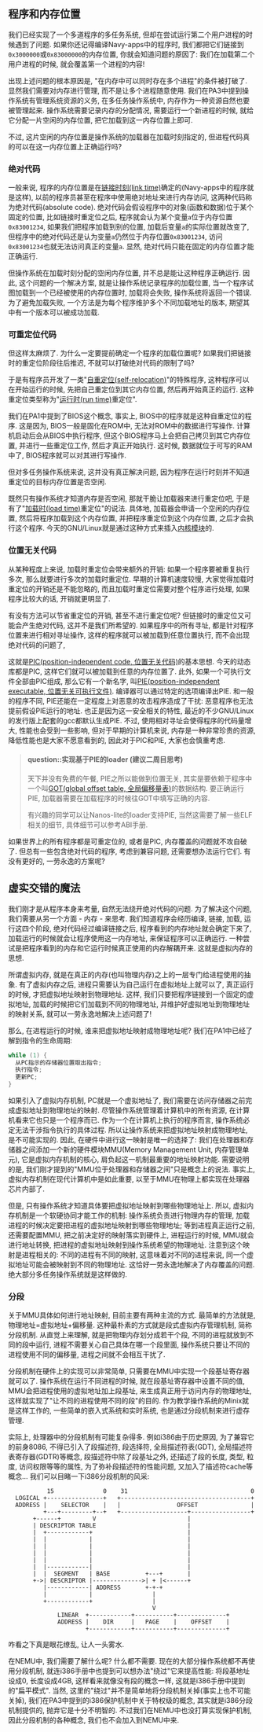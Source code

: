
## 程序和内存位置

我们已经实现了一个多道程序的多任务系统,
但却在尝试运行第二个用户进程的时候遇到了问题.
如果你还记得编译Navy-apps中的程序时, 我们都把它们链接到`0x3000000`或`0x83000000`的内存位置,
你就会知道问题的原因了: 我们在加载第二个用户进程的时候, 就会覆盖第一个进程的内容!

出现上述问题的根本原因是, "在内存中可以同时存在多个进程"的条件被打破了.
显然我们需要对内存进行管理, 而不是让多个进程随意使用.
我们在PA3中提到操作系统有管理系统资源的义务,
在多任务操作系统中, 内存作为一种资源自然也要被管理起来.
操作系统需要记录内存的分配情况, 需要运行一个新进程的时候,
就给它分配一片空闲的内存位置, 把它加载到这一内存位置上即可.

不过, 这片空闲的内存位置是操作系统的加载器在加载时刻指定的,
但进程代码真的可以在这一内存位置上正确运行吗?

### 绝对代码

一般来说, 程序的内存位置是在[链接时刻(link time)][link time]确定的(Navy-apps中的程序就是这样),
以前的程序员甚至在程序中使用绝对地址来进行内存访问,
这两种代码称为绝对代码(absolute code).
绝对代码会假设程序中的对象(函数和数据)位于某个固定的位置,
比如链接时重定位之后, 程序就会认为某个变量`a`位于内存位置`0x83001234`,
如果我们把程序加载到别的位置, 加载后变量`a`的实际位置就改变了,
但程序中的绝对代码还是认为变量`a`仍然位于内存位置`0x83001234`,
访问`0x83001234`也就无法访问真正的变量`a`.
显然, 绝对代码只能在固定的内存位置才能正确运行.

[link time]: https://en.wikipedia.org/wiki/Link_time

但操作系统在加载时刻分配的空闲内存位置, 并不总是能让这种程序正确运行.
因此, 这个问题的一个解决方案, 就是让操作系统记录程序的加载位置,
当一个程序试图加载到一个已经被使用的内存位置时, 加载将会失败, 操作系统将返回一个错误.
为了避免加载失败, 一个方法是为每个程序维护多个不同加载地址的版本,
期望其中有一个版本可以被成功加载.

### 可重定位代码

但这样太麻烦了. 为什么一定要提前确定一个程序的加载位置呢?
如果我们把链接时的重定位阶段往后推迟, 不就可以打破绝对代码的限制了吗?

于是有程序员开发了一类"[自重定位(self-relocation)][self relocation]"的特殊程序,
这种程序可以在开始运行的时候, 先把自己重定位到其它内存位置, 然后再开始真正的运行.
这种重定位类型称为"[运行时(run time)][run time]重定位".

我们在PA1中提到了BIOS这个概念, 事实上, BIOS中的程序就是这种自重定位的程序.
这是因为, BIOS一般是固化在ROM中, 无法对ROM中的数据进行写操作.
计算机启动后会从BIOS中执行程序, 但这个BIOS程序马上会把自己拷贝到其它内存位置,
并进行一些重定位工作, 然后才真正开始执行.
这时候, 数据就位于可写的RAM中了, BIOS程序就可以对其进行写操作.

但对多任务操作系统来说, 这并没有真正解决问题,
因为程序在运行时刻并不知道重定位的目标内存位置是否空闲.

[self relocation]: https://en.wikipedia.org/wiki/Self-relocation
[run time]: https://en.wikipedia.org/wiki/Run_time_(program_lifecycle_phase)

既然只有操作系统才知道内存是否空闲, 那就干脆让加载器来进行重定位吧,
于是有了"[加载时(load time)][load time]重定位"的说法.
具体地, 加载器会申请一个空闲的内存位置, 然后将程序加载到这个内存位置,
并把程序重定位到这个内存位置, 之后才会执行这个程序.
今天的GNU/Linux就是通过这种方式来插入[内核模块][kernel module]的.

[load time]: https://en.wikipedia.org/wiki/Loader_(computing)
[kernel module]: https://en.wikipedia.org/wiki/Loadable_kernel_module

### 位置无关代码

从某种程度上来说, 加载时重定位会带来额外的开销:
如果一个程序要被重复执行多次, 那么就要进行多次的加载时重定位.
早期的计算机速度较慢, 大家觉得加载时重定位的开销还是不能忽略的,
而且加载时重定位需要对整个程序进行处理,
如果程序比较大的话, 开销就更明显了.

有没有方法可以节省重定位的开销, 甚至不进行重定位呢?
但链接时的重定位又可能会产生绝对代码, 这并不是我们所希望的.
如果程序中的所有寻址, 都是针对程序位置来进行相对寻址操作,
这样的程序就可以被加载到任意位置执行, 而不会出现绝对代码的问题了,

这就是[PIC(position-independent code, 位置无关代码)][pic]的基本思想.
今天的动态库都是PIC, 这样它们就可以被加载到任意的内存位置了.
此外, 如果一个可执行文件全部由PIC组成, 那么它有一个新名字,
叫[PIE(position-independent executable, 位置无关可执行文件)][pie].
编译器可以通过特定的选项编译出PIE.
和一般的程序不同, PIE还能在一定程度上对恶意的攻击程序造成了干扰:
恶意程序也无法提前假设PIE运行的地址.
也正是因为这一安全相关的特性, 最近的不少GNU/Linux的发行版上配套的gcc都默认生成PIE.
不过, 使用相对寻址会使得程序的代码量增大, 性能也会受到一些影响,
但对于早期的计算机来说, 内存是一种非常珍贵的资源,
降低性能也是大家不愿意看到的, 因此对于PIC和PIE, 大家也会慎重考虑.

[pic]: https://en.wikipedia.org/wiki/Position-independent_code
[pie]: https://en.wikipedia.org/wiki/Position-independent_code#PIE

> #### question::实现基于PIE的loader (建议二周目思考)
> 天下并没有免费的午餐, PIE之所以能做到位置无关,
> 其实是要依赖于程序中一个叫[GOT(global offset table, 全局偏移量表)][got]的数据结构.
> 要正确运行PIE, 加载器需要在加载程序的时候往GOT中填写正确的内容.
>
> 有兴趣的同学可以让Nanos-lite的loader支持PIE, 当然这需要了解一些ELF相关的细节,
> 具体细节可以参考ABI手册.

[got]: https://www.technovelty.org/linux/plt-and-got-the-key-to-code-sharing-and-dynamic-libraries.html

如果世界上的所有程序都是可重定位的, 或者是PIC, 内存覆盖的问题就不攻自破了.
但总有一些包含绝对代码的程序, 考虑到兼容问题, 还需要想办法运行它们.
有没有更好的, 一劳永逸的方案呢?

## 虚实交错的魔法

我们刚才是从程序本身来考量, 自然无法绕开绝对代码的问题.
为了解决这个问题, 我们需要从另一个方面 - 内存 - 来思考.
我们知道程序会经历编译, 链接, 加载, 运行这四个阶段,
绝对代码经过编译链接之后, 程序看到的内存地址就会确定下来了,
加载运行的时候就会让程序使用这一内存地址, 来保证程序可以正确运行.
一种尝试是把程序看到的内存和它运行时候真正使用的内存解耦开来.
这就是虚拟内存的思想.

所谓虚拟内存, 就是在真正的内存(也叫物理内存)之上的一层专门给进程使用的抽象.
有了虚拟内存之后, 进程只需要认为自己运行在虚拟地址上就可以了,
真正运行的时候, 才把虚拟地址映射到物理地址.
这样, 我们只要把程序链接到一个固定的虚拟地址,
加载的时候把它们加载到不同的物理地址,
并维护好虚拟地址到物理地址的映射关系, 就可以一劳永逸地解决上述问题了!

那么, 在进程运行的时候, 谁来把虚拟地址映射成物理地址呢?
我们在PA1中已经了解到指令的生命周期:
```c
while (1) {
  从PC指示的存储器位置取出指令;
  执行指令;
  更新PC;
}
```
如果引入了虚拟内存机制, PC就是一个虚拟地址了,
我们需要在访问存储器之前完成虚拟地址到物理地址的映射.
尽管操作系统管理着计算机中的所有资源, 在计算机看来它也只是一个程序而已.
作为一个在计算机上执行的程序而言, 操作系统必定无法干涉指令执行的具体过程.
所以让操作系统来把虚拟地址映射成物理地址, 是不可能实现的.
因此, 在硬件中进行这一映射是唯一的选择了:
我们在处理器和存储器之间添加一个新的硬件模块MMU(Memory Management Unit, 内存管理单元),
它是虚拟内存机制的核心, 肩负起这一机制最重要的地址映射功能.
需要说明的是, 我们刚才提到的"MMU位于处理器和存储器之间"只是概念上的说法.
事实上, 虚拟内存机制在现代计算机中是如此重要, 以至于MMU在物理上都实现在处理器芯片内部了.

但是, 只有操作系统才知道具体要把虚拟地址映射到哪些物理地址上.
所以, 虚拟内存机制是一个软硬协同才能工作的机制:
操作系统负责进行物理内存的管理,
加载进程的时候决定要把进程的虚拟地址映射到哪些物理地址;
等到进程真正运行之前, 还需要配置MMU, 把之前决定好的映射落实到硬件上,
进程运行的时候, MMU就会进行地址转换, 把进程的虚拟地址映射到操作系统希望的物理地址.
注意到这个映射是进程相关的: 不同的进程有不同的映射,
这意味着对不同的进程来说, 同一个虚拟地址可能会被映射到不同的物理地址.
这恰好一劳永逸地解决了内存覆盖的问题.
绝大部分多任务操作系统就是这样做的.

### 分段

关于MMU具体如何进行地址映射, 目前主要有两种主流的方式.
最简单的方法就是, 物理地址=虚拟地址+偏移量.
这种最朴素的方式就是段式虚拟内存管理机制, 简称分段机制.
从直觉上来理解, 就是把物理内存划分成若干个段,
不同的进程就放到不同的段中运行, 进程不需要关心自己具体在哪一个段里面,
操作系统只要让不同的进程使用不同的偏移量, 进程之间就不会相互干扰了.

分段机制在硬件上的实现可以非常简单, 只需要在MMU中实现一个段基址寄存器就可以了.
操作系统在运行不同进程的时候, 就在段基址寄存器中设置不同的值,
MMU会把进程使用的虚拟地址加上段基址, 来生成真正用于访问内存的物理地址,
这样就实现了"让不同的进程使用不同的段"的目的.
作为教学操作系统的Minix就是这样工作的,
一些简单的嵌入式系统和实时系统, 也是通过分段机制来进行虚存管理.

实际上, 处理器中的分段机制有可能复杂得多.
例如i386由于历史原因, 为了兼容它的前身8086, 不得已引入了段描述符,
段选择符, 全局描述符表(GDT), 全局描述符表寄存器(GDTR)等概念,
段描述符中除了段基址之外, 还描述了段的长度, 类型, 粒度, 访问权限等等的属性,
为了弥补段描述符的性能问题, 又加入了描述符cache等概念...
我们可以目睹一下i386分段机制的风采:
```
           15              0    31                                   0
  LOGICAL +----------------+   +-------------------------------------+
  ADDRESS |    SELECTOR    |   |                OFFSET               |
          +---+---------+--+   +-------------------+-----------------+
       +------+         V                          |
       | DESCRIPTOR TABLE                          |
       |  +------------+                           |
       |  |            |                           |
       |  |            |                           |
       |  |            |                           |
       |  |            |                           |
       |  |------------|                           |
       |  |  SEGMENT   | BASE          +---+       |
       +->| DESCRIPTOR |-------------->| + |<------+
          |------------| ADDRESS       +-+-+
          |            |                 |
          +------------+                 |
                                         V
              LINEAR  +------------+-----------+--------------+
              ADDRESS |    DIR     |   PAGE    |    OFFSET    |
                      +------------+-----------+--------------+
```
咋看之下真是眼花缭乱, 让人一头雾水.

在NEMU中, 我们需要了解什么呢? 什么都不需要.
现在的大部分操作系统都不再使用分段机制, 就连i386手册中也提到可以想办法"绕过"它来提高性能:
将段基地址设成0, 长度设成4GB, 这样看来就像没有段的概念一样, 这就是i386手册中提到的"扁平模式".
当然, 这里的"绕过"并不是简单地将分段机制关掉(事实上也不可能关掉),
我们在PA3中提到的i386保护机制中关于特权级的概念, 其实就是i386分段机制提供的, 抛弃它是十分不明智的.
不过我们在NEMU中也没打算实现保护机制, 因此分段机制的各种概念, 我们也不会加入到NEMU中来.
